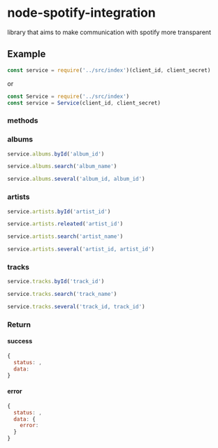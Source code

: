 # node-spotify-integration
library that aims to make communication with spotify more transparent

## Example

```javascript
const service = require('../src/index')(client_id, client_secret)
```
or
```javascript
const Service = require('../src/index')
const service = Service(client_id, client_secret)
```

### methods

### albums

```javascript
service.albums.byId('album_id')
```
```javascript
service.albums.search('album_name')
```
```javascript
service.albums.several('album_id, album_id')
```

### artists

```javascript
service.artists.byId('artist_id')
```
```javascript
service.artists.releated('artist_id')
```
```javascript
service.artists.search('artist_name')
```
```javascript
service.artists.several('artist_id, artist_id')
```

### tracks

```javascript
service.tracks.byId('track_id')
```
```javascript
service.tracks.search('track_name')
```
```javascript
service.tracks.several('track_id, track_id')
```

### Return

#### success
```javascript
{
  status: ,
  data: 
}
```

#### error
```javascript
{
  status: ,
  data: {
    error:
  }
}
```
